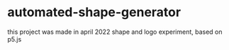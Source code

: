 # automated-shape-generator
this project was made in april 2022
shape and logo experiment, based on p5.js

